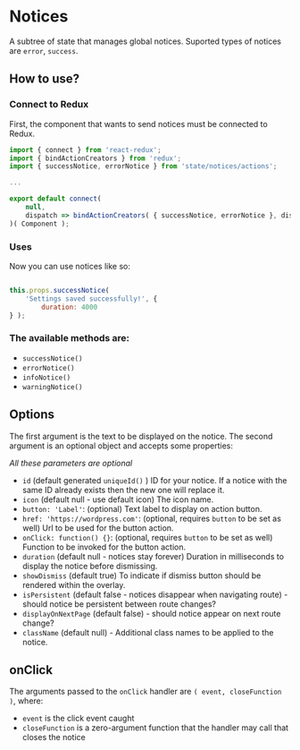 Notices
===========

A subtree of state that manages global notices.
Suported types of notices are `error`, `success`.

## How to use?

### Connect to Redux
First, the component that wants to send notices must be connected to Redux.

```javascript
import { connect } from 'react-redux';
import { bindActionCreators } from 'redux';
import { successNotice, errorNotice } from 'state/notices/actions';

...

export default connect(
	null,
	dispatch => bindActionCreators( { successNotice, errorNotice }, dispatch )
)( Component );
```

### Uses

Now you can use notices like so:

```javascript

this.props.successNotice(
    'Settings saved successfully!', {
    	duration: 4000
} );

```


### The available methods are:

* `successNotice()`
* `errorNotice()`
* `infoNotice()`
* `warningNotice()`

## Options

The first argument is the text to be displayed on the notice. The second argument is an optional object and accepts some properties:

*All these parameters are optional*

* `id` (default generated `uniqueId()` ) ID for your notice. If a notice with the same ID already exists then the new one will replace it.
* `icon` (default null - use default icon) The icon name.
* `button: 'Label'`: (optional) Text label to display on action button.
* `href: 'https://wordpress.com'`: (optional, requires `button` to be set as well) Url to be used for the button action.
* `onClick: function() {}`: (optional, requires `button` to be set as well) Function to be invoked for the button action.
* `duration` (default null - notices stay forever) Duration in milliseconds to display the notice before dismissing.
* `showDismiss` (default true) To indicate if dismiss button should be rendered within the overlay.
* `isPersistent` (default false - notices disappear when navigating route) - should notice be persistent between route changes?
* `displayOnNextPage` (default false) - should notice appear on next route change?
* `className` (default null) - Additional class names to be applied to the notice.

## onClick

The arguments passed to the `onClick` handler are `( event, closeFunction )`, where:

* `event` is the click event caught
* `closeFunction` is a zero-argument function that the handler may call that closes the notice
